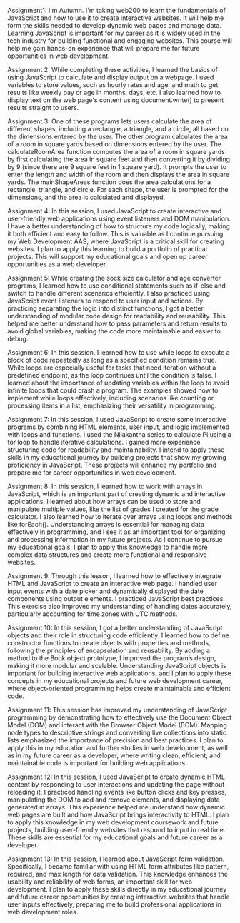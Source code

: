Assignment1: 
I'm Autumn. I'm taking web200 to learn the fundamentals of JavaScript and how to use it to create interactive websites. It will help me form the skills needed to develop dynamic web pages and manage data. Learning JavaScript is important for my career as it is widely used in the tech industry for building functional and engaging websites. This course will help me gain hands-on experience that will prepare me for future opportunities in web development.

Assignment 2: 
While completing these activities, I learned the basics of using JavaScript to calculate and display output on a webpage. I used variables to store values, such as hourly rates and age, and math to get results like weekly pay or age in months, days, etc. I also learned how to display text on the web page's content using document.write() to present results straight to users. 

Assignment 3: 
One of these programs lets users calculate the area of different shapes, including a rectangle, a triangle, and a circle, all based on the dimensions entered by the user. The other program calculates the area of a room in square yards based on dimensions entered by the user. The calculateRoomArea function computes the area of a room in square yards by first calculating the area in square feet and then converting it by dividing by 9 (since there are 9 square feet in 1 square yard). It prompts the user to enter the length and width of the room and then displays the area in square yards. The mainShapeAreas function does the area calculations for a rectangle, triangle, and circle. For each shape, the user is prompted for the dimensions, and the area is calculated and displayed. 

Assignment 4:
In this session, I used JavaScript to create interactive and user-friendly web applications using event listeners and DOM manipulation. I have a better understanding of how to structure my code logically, making it both efficient and easy to follow. This is valuable as I continue pursuing my Web Development AAS, where JavaScript is a critical skill for creating websites. I plan to apply this learning to build a portfolio of practical projects. This will support my educational goals and open up career opportunities as a web developer.

Assignment 5: While creating the sock size calculator and age converter programs, I learned how to use conditional statements such as if-else and switch to handle different scenarios efficiently. I also practiced using JavaScript event listeners to respond to user input and actions. By practicing separating the logic into distinct functions, I got a better understanding of modular code design for readability and reusability. This helped me better understand how to pass parameters and return results to avoid global variables, making the code more maintainable and easier to debug. 

Assignment 6: In this session, I learned how to use while loops to execute a block of code repeatedly as long as a specified condition remains true. While loops are especially useful for tasks that need iteration without a predefined endpoint, as the loop continues until the condition is false. I learned about the importance of updating variables within the loop to avoid infinite loops that could crash a program. The examples showed how to implement while loops effectively, including scenarios like counting or processing items in a list, emphasizing their versatility in programming. 

Assignment 7: In this session, I used JavaScript to create some interactive programs by combining HTML elements, user input, and logic implemented with loops and functions. I used the Nilakantha series to calculate Pi using a for loop to handle iterative calculations. I gained more experience structuring code for readability and maintainability. I intend to apply these skills in my educational journey by building projects that show my growing proficiency in JavaScript. These projects will enhance my portfolio and prepare me for career opportunities in web development.

Assignment 8: In this session, I learned how to work with arrays in JavaScript, which is an important part of creating dynamic and interactive applications. I learned about how arrays can be used to store and manipulate multiple values, like the list of grades I created for the grade calculator. I also learned how to iterate over arrays using loops and methods like forEach(). Understanding arrays is essential for managing data effectively in programming, and I see it as an important tool for organizing and processing information in my future projects. As I continue to pursue my educational goals, I plan to apply this knowledge to handle more complex data structures and create more functional and responsive websites.


Assignment 9: Through this lesson, I learned how to effectively integrate HTML and JavaScript to create an interactive web page. I handled user input events with a date picker and dynamically displayed the date components using output elements. I practiced JavaScript best practices. This exercise also improved my understanding of handling dates accurately, particularly accounting for time zones with UTC methods.

Assignment 10: In this session, I got a better understanding of JavaScript objects and their role in structuring code efficiently. I learned how to define constructor functions to create objects with properties and methods, following the principles of encapsulation and reusability. By adding a method to the Book object prototype, I improved the program’s design, making it more modular and scalable. Understanding JavaScript objects is important for building interactive web applications, and I plan to apply these concepts in my educational projects and future web development career, where object-oriented programming helps create maintainable and efficient code.

Assignment 11: This session has improved my understanding of JavaScript programming by demonstrating how to effectively use the Document Object Model (DOM) and interact with the Browser Object Model (BOM). Mapping node types to descriptive strings and converting live collections into static lists emphasized the importance of precision and best practices. I plan to apply this in my education and further studies in web development, as well as in my future career as a developer, where writing clean, efficient, and maintainable code is important for building web applications.

Assignment 12: In this session, I used JavaScript to create dynamic HTML content by responding to user interactions and updating the page without reloading it. I practiced handling events like button clicks and key presses, manipulating the DOM to add and remove elements, and displaying data generated in arrays. This experience helped me understand how dynamic web pages are built and how JavaScript brings interactivity to HTML. I plan to apply this knowledge in my web development coursework and future projects, building user-friendly websites that respond to input in real time. These skills are essential for my educational goals and future career as a developer.


Assignment 13: In this session, I learned about JavaScript form validation. Specifically, I became familiar with using HTML form attributes like pattern, required, and max length for data validation. This knowledge enhances the usability and reliability of web forms, an important skill for web development. I plan to apply these skills directly in my educational journey and future career opportunities by creating interactive websites that handle user inputs effectively, preparing me to build professional applications in web development roles.
